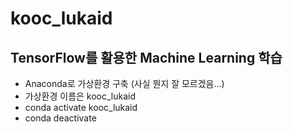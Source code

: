 # kooc_lukaid

## TensorFlow를 활용한 Machine Learning 학습

-   Anaconda로 가상환경 구축 (사실 뭔지 잘 모르겠음...)
-   가상환경 이름은 kooc_lukaid
-   conda activate kooc_lukaid
-   conda deactivate
